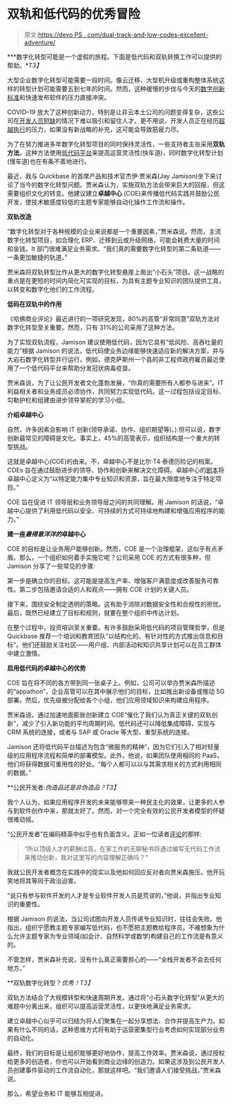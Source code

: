 # 双轨和低代码的优秀冒险

> 原文:[https://devo PS . com/dual-track-and-low-codes-excellent-adventure/](https://devops.com/dual-track-and-low-codes-excellent-adventure/)

***数字化转型可能是一个虚假的旅程。下面是低代码和双轨转换工作可以提供的帮助。**T3】*

大型企业数字化转型可能需要一段时间。像云迁移、大型机升级或重构整体系统这样的转型计划可能需要五到七年的时间。然而，这种缓慢的步伐与今天的[数字创新标准](https://devops.com/the-state-of-digital-innovation-one-year-into-the-pandemic/)和快速发布软件的压力直接冲突。

COVID–19 放大了这种创新动力，特别是让非云本土公司的问题变得复杂，这些公司在[开发人员短缺](https://devops.com/low-code-an-oasis-during-developer-drought/)的情况下难以吸引和留住人才。更不用说，开发人员正在经历[超越执行](https://devops.com/amid-covid-19-developers-struggle-to-keep-pace/)的压力，如果没有新战略的补充，这可能会导致筋疲力尽。

为了在努力推进多年数字化转型项目的同时保持灵活性，一些支持者主张采用**双轨方法**。这种方法使用[低代码平台](https://devops.com/hybrid-low-code-the-next-step-in-app-development/)来提高运营灵活性(快车道)，同时数字化转型计划(慢车道)也在有条不紊地进行。

最近，我与 Quickbase 的首席产品和技术官杰伊·贾米森(Jay Jamison)坐下来讨论了当今的数字化转型问题。贾米森认为，实施双轨方法会带来巨大的回报，但这需要组织文化的转变。他建议建立**卓越中心** (COE)来传播低代码实践并鼓励公民开发，使技术敏感度较低的主题专家能够自动化操作工作流和操作。

**双轨改造**

“数字化转型对于各种规模的企业来说都是一个重要因素，”贾米森说。然而，主流数字化转型项目，如合理化 ERP、迁移到云或升级网络，可能会耗费大量的时间和金钱。It 部门很难满足业务需求。“我们真的需要数字化转型的第二条轨道——一条更加敏捷的轨道。”

贾米森将双轨转型比作从更大的数字化转型悬崖上凿出“小石头”项目。这一战略的重点是在更短的时间内简化可实现的目标，为具有主题专业知识的团队提供工具，以转变和数字化他们的工作流程。

**低码在双轨中的作用**

《哈佛商业评论》最近进行的一项研究发现，80%的高管“非常同意”双轨方法对数字化转型至关重要。然而，只有 31%的公司采用了这种方法。

为了实现双轨流程，Jamison 建议使用低代码，因为它具有“低风险、高吞吐量的能力”根据 Jamison 的说法，低代码使业务边缘能够快速适应新的解决方案，并与大岩石数字化转型并行运行。例如，德克萨斯州一个县的非工程师政府雇员最近使用了一个低代码平台来帮助分发冠状病毒疫苗。

贾米森说，为了让公民开发者文化蓬勃发展，“你真的需要所有人都参与进来”。IT 利益相关者和业务成员必须协作，共同努力实现低代码。这一过程包括设定目标、勾勒护栏和组建由进步领导掌舵的学习小组。

**介绍卓越中心**

自然，许多因素会影响 IT 创新(领导承诺、协作、组织期望等)。).但可以说，数字创新最常见的障碍是文化。事实上，45%的高管表示，组织结构是一个重大的转型挑战。

这就是卓越中心(COE)的由来。不，卓越中心不是比尔·T4·泰德历险记的档案。COEs 旨在通过鼓励进步的领导、协作和创新来解决文化障碍。卓越中心的[剧本](https://www.quickbase.com/a-playbook-for-centers-of-excellence)将卓越中心定义为“以特定能力集中专业知识和资源，旨在最大限度地专注于特定项目。”

COE 旨在促进 IT 领导层和业务领导层之间的共同理解。用 Jamison 的话说，“卓越中心提供了利用低代码以安全、可持续的方式可持续地构建和增强应用程序的能力。”

**建一座*最得意洋洋的*卓越中心**

COE 的目标是让业务用户能够创新。然而，COE 是一个治理框架，这似乎有点矛盾。那么，一个组织如何着手实施它呢？公司采用 COE 的方式有很多种，但 Jamison 分享了一些常见的步骤:

第一步是确立你的目标。这可能是提高生产率、增强客户满意度或改善服务可靠性。第二步包括邀请合适的人和观点——拥有 COE 计划的关键人员。

接下来，围绕安全制定透明的策略。这有助于消除对数据安全性和合规性的担忧。最后，既然已经建立了目标和规则，就要在整个组织中传达计划。

在整个过程中，投资培训至关重要。有许多鼓励采用低代码的项目管理哲学，但是 Quickbase 推荐一个培训和教育团队“以结构化的、有针对性的方式推出信息和目标”。他们还鼓励关注社区——用户组、内部活动和知识共享计划可以在员工群体中建立激情。

**启用低代码的卓越中心的优势**

COE 旨在将不同的各方带到同一张桌子上。例如，公司可以举办贾米森所描述的“appathon”，企业高管可以在其中展示他们的目标，比如推出新设备或推动 5G 部署。然后，优先级被分配给各个小组，他们应用领域知识来构建应用程序。

贾米森说，通过加速地面膨胀创新建立 COE“催化了我们认为真正关键的双轨创新”，减少了引入新功能的平均周期时间。低代码还可以降低集成障碍，实现与 CRM 系统的连接，或者与 SAP 或 Oracle 等大型、重型系统的连接。

Jamison 还将低代码平台描述为包含“微服务的精神”，因为它们引入了相对轻量级的应用程序流程和简单的部署模型。此外，他说，如果团队使用相同的 PaaS，他们将获得数据可重用性的好处。“每个人都可以以与其需求相关的方式利用相同的数据。”

**公民开发者:*伪造品还是非伪造品？*T3】**

我个人认为，如果应用程序开发的未来能够带来一种民主化的效果，让更多的人参与到软件创作中来，那就太好了。然而，对一个完全有效的公民开发者模型的怀疑很难动摇。

“公民开发者”在编码精英中似乎也有负面含义。正如一位读者[评论](https://devops.com/low-code-to-become-commonplace-in-2021/)的那样:

> “所以顶级人才的薪酬过高，在家工作的无聊秘书将通过编写无代码工作流来推动创新，我对这里写的内容理解正确吗？”

我就公民开发者概念在实践中的现实以及他如何回应反对者向贾米森施压。他开玩笑地将其等同于政治迫害。

“说只有参与软件开发的人才是专业软件开发人员是荒谬的，”他说，并指出专业知识的重要性。

根据 Jamison 的说法，当公司试图向开发人员传递专业知识时，往往会失败。他指出，组织宁愿教主题专家编写低代码，也不愿把主题教给程序员。不难想象为什么允许主题专家为专业领域(如会计、自然科学或数学)构建自己的工作流是有意义的。

不管怎样，贾米森补充说，没有什么真正需要担心的——“全栈开发者不会去任何地方。”

**双轨数字化转型？*优秀！*T3】**

双轨方法结合了大规模转型和快速周期开发。通过将“小石头数字化转型”从更大的难题中分离出来，组织可以提高运营灵活性，以更快地满足业务需求。

建立卓越中心似乎可以归结为将人们聚集在一起分享想法、合作并提高生产力。如果有什么不同的话，这种思维方式将有助于运营密集型行业考虑如何实现部分业务的自动化。

最终，我们的目标是让组织能够更好地协作，提高工作效率。贾米森说，通过授权给更多的创造者，你也可以开始看到商业边缘的创造力。如果这涉及到公民开发人员创建事件驱动的工作流自动化，那就这样吧。“我们邀请人们接受挑战，”贾米森说。

那么，希望业务和 IT 能够互相促进。